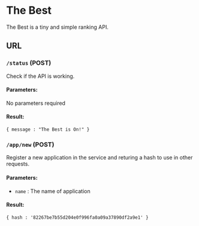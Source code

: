 # The Best

The Best is a tiny and simple ranking API.

## URL

### `/status` (POST)
Check if the API is working.

#### Parameters:
No parameters required

#### Result:
`{ message : "The Best is On!" }`

### `/app/new` (POST)
Register a new application in the service and returing a hash to use in other requests.

#### Parameters:
- `name` : The name of application

#### Result:
`{ hash : '82267be7b55d204e0f996fa0a09a37890df2a9e1' }`


